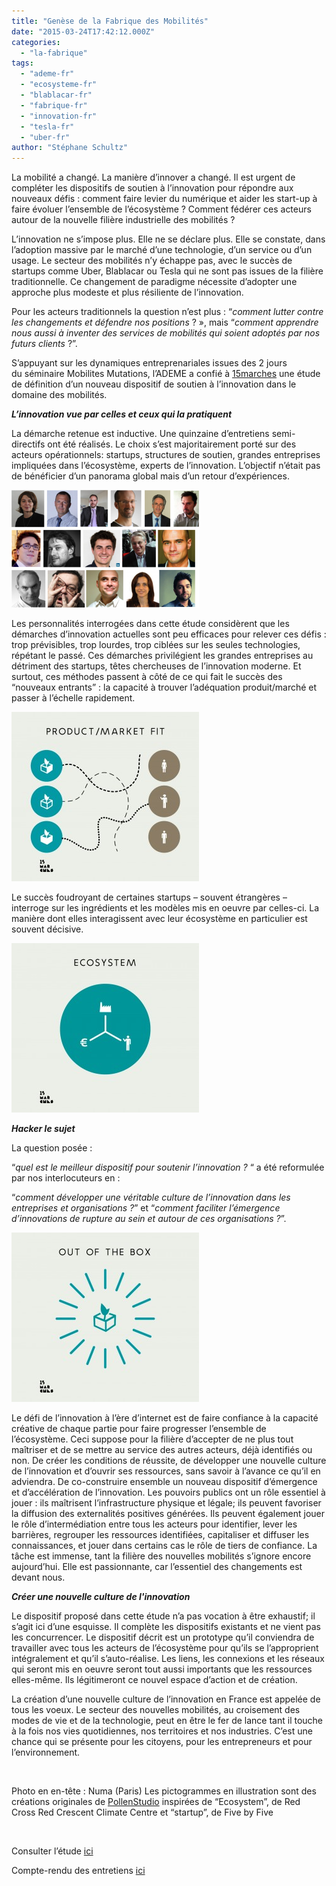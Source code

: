 ```yaml
---
title: "Genèse de la Fabrique des Mobilités"
date: "2015-03-24T17:42:12.000Z"
categories: 
  - "la-fabrique"
tags: 
  - "ademe-fr"
  - "ecosysteme-fr"
  - "blablacar-fr"
  - "fabrique-fr"
  - "innovation-fr"
  - "tesla-fr"
  - "uber-fr"
author: "Stéphane Schultz"
---
```


La mobilité a changé. La manière d’innover a changé. Il est urgent de compléter les dispositifs de soutien à l’innovation pour répondre aux nouveaux défis : comment faire levier du numérique et aider les start-up à faire évoluer l’ensemble de l’écosystème ? Comment fédérer ces acteurs autour de la nouvelle filière industrielle des mobilités ?

L’innovation ne s’impose plus. Elle ne se déclare plus. Elle se constate, dans l’adoption massive par le marché d’une technologie, d’un service ou d’un usage. Le secteur des mobilités n’y échappe pas, avec le succès de startups comme Uber, Blablacar ou Tesla qui ne sont pas issues de la filière traditionnelle. Ce changement de paradigme nécessite d’adopter une approche plus modeste et plus résiliente de l’innovation.

Pour les acteurs traditionnels la question n’est plus : “_comment lutter contre les changements et défendre nos positions_ ? », mais “_comment apprendre nous aussi à inventer des services de mobilités qui soient adoptés par nos futurs clients_ ?”.

S’appuyant sur les dynamiques entreprenariales issues des 2 jours du séminaire Mobilites Mutations, l’ADEME a confié à [15marches](15marches.fr) une étude de définition d’un nouveau dispositif de soutien à l’innovation dans le domaine des mobilités.

 **_L’innovation vue par celles et ceux qui la pratiquent_**

La démarche retenue est inductive. Une quinzaine d’entretiens semi-directifs ont été réalisés. Le choix s’est majoritairement porté sur des acteurs opérationnels: startups, structures de soutien, grandes entreprises impliquées dans l’écosystème, experts de l’innovation. L’objectif n’était pas de bénéficier d’un panorama global mais d’un retour d’expériences.

[![entretiens_FabMob](images/15entretiens-300x188.png)](http://lafabriquedesmobilites.fr/wp-content/uploads/2015/03/15entretiens.png)

Les personnalités interrogées dans cette étude considèrent que les démarches d’innovation actuelles sont peu efficaces pour relever ces défis : trop prévisibles, trop lourdes, trop ciblées sur les seules technologies, répétant le passé. Ces démarches privilégient les grandes entreprises au détriment des startups, têtes chercheuses de l’innovation moderne. Et surtout, ces méthodes passent à côté de ce qui fait le succès des “nouveaux entrants” : la capacité à trouver l’adéquation produit/marché et passer à l’échelle rapidement.

[![Picto_MktFit](images/Picto_MktFit-300x271.jpg)](http://lafabriquedesmobilites.fr/wp-content/uploads/2015/03/Picto_MktFit.jpg)

Le succès foudroyant de certaines startups – souvent étrangères – interroge sur les ingrédients et les modèles mis en oeuvre par celles-ci. La manière dont elles interagissent avec leur écosystème en particulier est souvent décisive.

[![Picto_ecosysteme](images/Picto_ecosysteme1-300x271.jpg)](http://lafabriquedesmobilites.fr/wp-content/uploads/2015/03/Picto_ecosysteme1-e1427220623398.jpg)

**_Hacker le sujet_**

La question posée :

“_quel est le meilleur dispositif pour soutenir l’innovation ?_ “ a été reformulée par nos interlocuteurs en :

“_comment développer une véritable culture de l’innovation dans les entreprises et organisations ?_” et “_comment faciliter l’émergence d’innovations de rupture au sein et autour de ces organisations ?_”.

[![Picto_OutOfTheBox](images/Picto_OutOfTheBox-300x271.jpg)](http://lafabriquedesmobilites.fr/wp-content/uploads/2015/03/Picto_OutOfTheBox.jpg)

Le défi de l’innovation à l’ère d’internet est de faire confiance à la capacité créative de chaque partie pour faire progresser l’ensemble de l’écosystème. Ceci suppose pour la filière d’accepter de ne plus tout maîtriser et de se mettre au service des autres acteurs, déjà identifiés ou non. De créer les conditions de réussite, de développer une nouvelle culture de l’innovation et d’ouvrir ses ressources, sans savoir à l’avance ce qu’il en adviendra. De co-construire ensemble un nouveau dispositif d’émergence et d’accélération de l’innovation. Les pouvoirs publics ont un rôle essentiel à jouer : ils maîtrisent l’infrastructure physique et légale; ils peuvent favoriser la diffusion des externalités positives générées. Ils peuvent également jouer le rôle d’intermédiation entre tous les acteurs pour identifier, lever les barrières, regrouper les ressources identifiées, capitaliser et diffuser les connaissances, et jouer dans certains cas le rôle de tiers de confiance. La tâche est immense, tant la filière des nouvelles mobilités s’ignore encore aujourd’hui. Elle est passionnante, car l’essentiel des changements est devant nous.

_**Créer une nouvelle culture de l'innovation**_

Le dispositif proposé dans cette étude n’a pas vocation à être exhaustif; il s’agit ici d’une esquisse. Il complète les dispositifs existants et ne vient pas les concurrencer. Le dispositif décrit est un prototype qu’il conviendra de travailler avec tous les acteurs de l’écosystème pour qu’ils se l’approprient intégralement et qu’il s’auto-réalise. Les liens, les connexions et les réseaux qui seront mis en oeuvre seront tout aussi importants que les ressources elles-même. Ils légitimeront ce nouvel espace d’action et de création.

La création d’une nouvelle culture de l’innovation en France est appelée de tous les voeux. Le secteur des nouvelles mobilités, au croisement des modes de vie et de la technologie, peut en être le fer de lance tant il touche à la fois nos vies quotidiennes, nos territoires et nos industries. C’est une chance qui se présente pour les citoyens, pour les entrepreneurs et pour l’environnement.

 

Photo en en-tête : Numa (Paris) Les pictogrammes en illustration sont des créations originales de [PollenStudio](http://www.pollenstudio.fr) inspirées de “Ecosystem”, de Red Cross Red Crescent Climate Centre et “startup”, de Five by Five

 

Consulter l’étude [ici](http://fr.slideshare.net/15marches/ademe-lieu-mob131114rapport-41614751 "rapport complet sans annexe")

Compte-rendu des entretiens [ici](http://fr.slideshare.net/15marches/annexe-ltude-ademe-vers-un-lieu-des-mobilits "annexe - entretiens réalisés")
